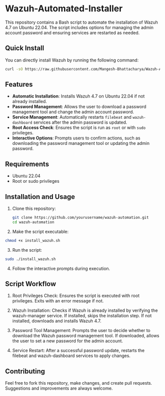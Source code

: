 # Wazuh-Automated-Installer

This repository contains a Bash script to automate the installation of Wazuh 4.7 on Ubuntu 22.04. The script includes options for managing the admin account password and ensuring services are restarted as needed.

## Quick Install

You can directly install Wazuh by running the following command:

```bash
curl -sO https://raw.githubusercontent.com/Mangesh-Bhattacharya/Wazuh-Automatic-Installer/main/wazuhautoinstall.sh
```

## Features

- **Automatic Installation**: Installs Wazuh 4.7 on Ubuntu 22.04 if not already installed.
- **Password Management**: Allows the user to download a password management tool and change the admin account password.
- **Service Management**: Automatically restarts `filebeat` and `wazuh-dashboard` services after the admin password is updated.
- **Root Access Check**: Ensures the script is run as `root` or with `sudo` privileges.
- **Interactive Options**: Prompts users to confirm actions, such as downloading the password management tool or updating the admin password.

## Requirements

- Ubuntu 22.04
- Root or sudo privileges

## Installation and Usage

1. Clone this repository:
   ```bash
   git clone https://github.com/yourusername/wazuh-automation.git
   cd wazuh-automation
   ```
2. Make the script executable:
  ```bash
  chmod +x install_wazuh.sh
  ```
3. Run the script:
  ```bash
  sudo ./install_wazuh.sh
  ```
4. Follow the interactive prompts during execution.

## Script Workflow
1. Root Privileges Check:
  Ensures the script is executed with root privileges.
  Exits with an error message if not.

2. Wazuh Installation:
  Checks if Wazuh is already installed by verifying the wazuh-manager service.
  If installed, skips the installation step.
  If not installed, downloads and installs Wazuh 4.7.

4. Password Tool Management:
  Prompts the user to decide whether to download the Wazuh password management tool.
  If downloaded, allows the user to set a new password for the admin account.

6. Service Restart:
  After a successful password update, restarts the filebeat and wazuh-dashboard services to apply changes.

## Contributing
Feel free to fork this repository, make changes, and create pull requests. Suggestions and improvements are always welcome.
